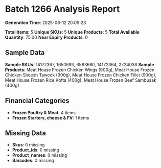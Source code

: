 # Batch 1266 Analysis Report

**Generation Time**: 2025-08-12 20:09:23

**Total Items**: 5
**Unique SKUs**: 5
**Unique Products**: 5
**Total Available Quantity**: 75.00
**Near Expiry Products**: 0

## Sample Data
**Sample SKUs**: 14172367, 1650693, 6583660, 14172364, 2724036
**Sample Products**: Meat House Frozen Chicken Wings (900g), Meat House Frozen Chicken Sheesh Tawook (900g), Meat House Frozen Chicken Fillet (900g), Meat House Frozen Rice Kofta (400g), Meat House Frozen Beef Sambusak (400g) 

## Financial Categories
- **Frozen Poultry & Meat**: 4 items
- **Frozen Starters, cheese & FV**: 1 items

## Missing Data
- **Skus**: 0 missing
- **Product_ids**: 0 missing
- **Product_names**: 0 missing
- **Barcodes**: 0 missing
